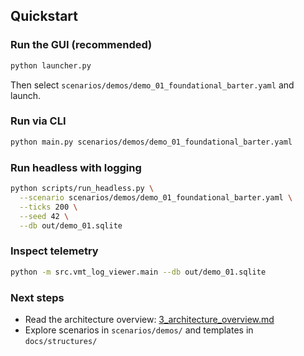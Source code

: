 ## Quickstart

### Run the GUI (recommended)
```bash
python launcher.py
```
Then select `scenarios/demos/demo_01_foundational_barter.yaml` and launch.

### Run via CLI
```bash
python main.py scenarios/demos/demo_01_foundational_barter.yaml
```

### Run headless with logging
```bash
python scripts/run_headless.py \
  --scenario scenarios/demos/demo_01_foundational_barter.yaml \
  --ticks 200 \
  --seed 42 \
  --db out/demo_01.sqlite
```

### Inspect telemetry
```bash
python -m src.vmt_log_viewer.main --db out/demo_01.sqlite
```

### Next steps
- Read the architecture overview: [3_architecture_overview.md](3_architecture_overview.md)
- Explore scenarios in `scenarios/demos/` and templates in `docs/structures/`


